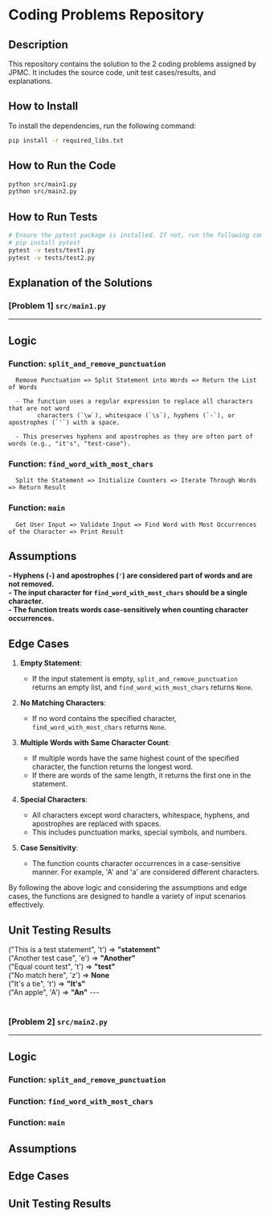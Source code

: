 # Coding Problems Repository

## Description
This repository contains the solution to the 2 coding problems assigned by JPMC. It includes the source code, unit test cases/results, and explanations.


## How to Install

To install the dependencies, run the following command:

```bash
pip install -r required_libs.txt
```

## How to Run the Code
```bash
python src/main1.py
python src/main2.py
```

## How to Run Tests
```bash
# Ensure the pytest package is installed. If not, run the following command:
# pip install pytest
pytest -v tests/test1.py
pytest -v tests/test2.py
```



## Explanation of the Solutions
### [Problem 1] `src/main1.py` 
---
## Logic

### Function: `split_and_remove_punctuation`
      Remove Punctuation => Split Statement into Words => Return the List of Words
      
      - The function uses a regular expression to replace all characters that are not word 
            characters (`\w`), whitespace (`\s`), hyphens (`-`), or apostrophes (`'`) with a space.
            
      - This preserves hyphens and apostrophes as they are often part of words (e.g., "it's", "test-case").
   
### Function: `find_word_with_most_chars`
      Split the Statement => Initialize Counters => Iterate Through Words => Return Result
   
### Function: `main`
      Get User Input => Validate Input => Find Word with Most Occurrences of the Character => Print Result

## Assumptions

**- Hyphens (`-`) and apostrophes (`'`) are considered part of words and are not removed.**<br>
**- The input character for `find_word_with_most_chars` should be a single character.**<br>
**- The function treats words case-sensitively when counting character occurrences.**

## Edge Cases

1. **Empty Statement**:
      - If the input statement is empty, `split_and_remove_punctuation` returns an empty list, and `find_word_with_most_chars` returns `None`.
   
2. **No Matching Characters**:
      - If no word contains the specified character, `find_word_with_most_chars` returns `None`.
   
3. **Multiple Words with Same Character Count**:
      - If multiple words have the same highest count of the specified character, the function returns the longest word.
      - If there are words of the same length, it returns the first one in the statement.
   
4. **Special Characters**:
      - All characters except word characters, whitespace, hyphens, and apostrophes are replaced with spaces.
      - This includes punctuation marks, special symbols, and numbers.
   
5. **Case Sensitivity**:
      - The function counts character occurrences in a case-sensitive manner. For example, 'A' and 'a' are considered different characters.
   
By following the above logic and considering the assumptions and edge cases, the functions are designed to handle a variety of input scenarios effectively.


## Unit Testing Results

   ("This is a test statement", 't')  =>  **"statement"**  
   ("Another test case", 'e')  =>  **"Another"**  
   ("Equal count test", 't')  =>  **"test"**  
   ("No match here", 'z')  =>  **None**  
   ("It's a tie", 't')  =>  **"It's"**  
   ("An apple", 'A')  =>  **"An"**
---<br><br>



### [Problem 2] `src/main2.py` 
---
## Logic

### Function: `split_and_remove_punctuation`


### Function: `find_word_with_most_chars`


### Function: `main`


## Assumptions


## Edge Cases




## Unit Testing Results


